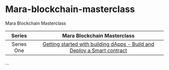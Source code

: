 # Mara-blockchain-masterclass
Mara Blockchain Masterclass

|**Series**|**Mara Blockchain Masterclass**|
|:---:|:---:|
|Series One|[Getting started with building dApps - Build and Deploy a Smart contract](./Nigeria/series-one.md)|


...